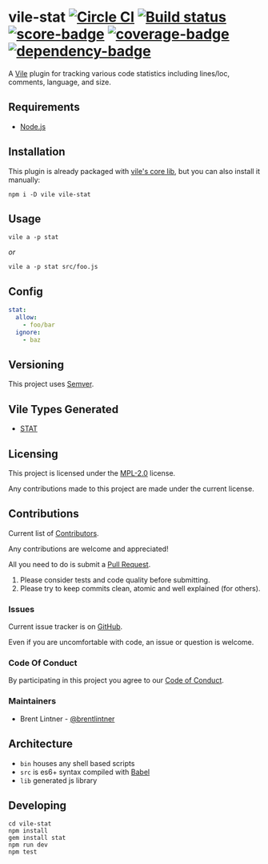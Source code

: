 # vile-stat [![Circle CI](https://circleci.com/gh/forthright/vile-stat.svg?style=shield&circle-token=4f88501f4048011c21e7c0fd561f82c5651cfd9b)](https://circleci.com/gh/forthright/vile-stat) [![Build status](https://ci.appveyor.com/api/projects/status/sw52hyqmiutcalb6/branch/master?svg=true)](https://ci.appveyor.com/project/brentlintner/vile-stat/branch/master) [![score-badge](https://vile.io/api/v0/projects/vile-stat/badges/score?token=USryyHar5xQs7cBjNUdZ)](https://vile.io/~brentlintner/vile-stat) [![coverage-badge](https://vile.io/api/v0/projects/vile-stat/badges/coverage?token=USryyHar5xQs7cBjNUdZ)](https://vile.io/~brentlintner/vile-stat) [![dependency-badge](https://vile.io/api/v0/projects/vile-stat/badges/dependency?token=USryyHar5xQs7cBjNUdZ)](https://vile.io/~brentlintner/vile-stat)

A [Vile](https://vile.io) plugin for tracking various code statistics
including lines/loc, comments, language, and size.

## Requirements

- [Node.js](http://nodejs.org)

## Installation

This plugin is already packaged with [vile's core lib](https://github.com/forthright/vile),
but you can also install it manually:

    npm i -D vile vile-stat

## Usage

    vile a -p stat

*or*

    vile a -p stat src/foo.js

## Config

```yaml
stat:
  allow:
    - foo/bar
  ignore:
    - baz
```

## Versioning

This project uses [Semver](http://semver.org).

## Vile Types Generated

* [STAT](https://docs.vile.io/interfaces/_src__types_index_d_.vile.stat.html)

## Licensing

This project is licensed under the [MPL-2.0](LICENSE) license.

Any contributions made to this project are made under the current license.

## Contributions

Current list of [Contributors](https://github.com/forthright/vile-stat/graphs/contributors).

Any contributions are welcome and appreciated!

All you need to do is submit a [Pull Request](https://github.com/forthright/vile-stat/pulls).

1. Please consider tests and code quality before submitting.
2. Please try to keep commits clean, atomic and well explained (for others).

### Issues

Current issue tracker is on [GitHub](https://github.com/forthright/vile-stat/issues).

Even if you are uncomfortable with code, an issue or question is welcome.

### Code Of Conduct

By participating in this project you agree to our [Code of Conduct](CODE_OF_CONDUCT.md).

### Maintainers

- Brent Lintner - [@brentlintner](http://github.com/brentlintner)

## Architecture

- `bin` houses any shell based scripts
- `src` is es6+ syntax compiled with [Babel](https://babeljs.io)
- `lib` generated js library

## Developing

    cd vile-stat
    npm install
    gem install stat
    npm run dev
    npm test
